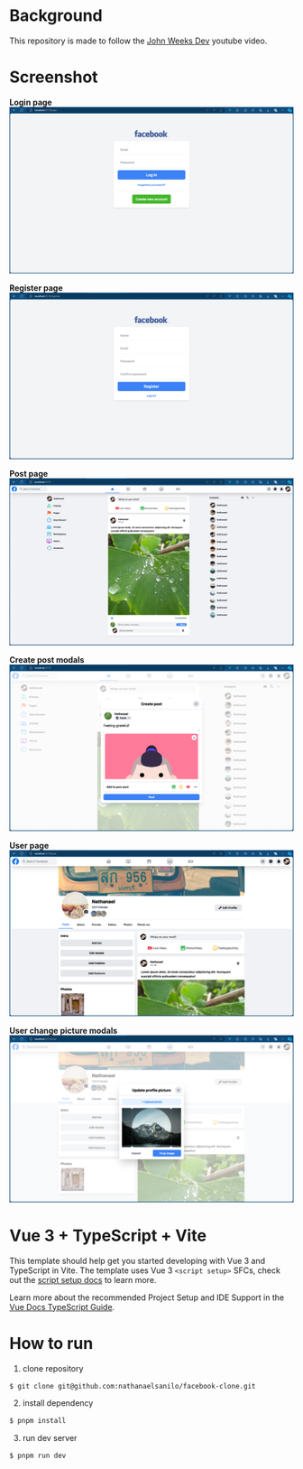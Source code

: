 # Background

This repository is made to follow the [John Weeks Dev](https://youtu.be/NC1sU-LTrOk?si=Q8c3dcnJamcviWBn) youtube video.

# Screenshot

**Login page**
![login page](/public/images/docs/login-page.png)

**Register page**
![register page](/public/images/docs/register-page.png)

**Post page**
![post page](/public/images/docs/post-page.png)

**Create post modals**
![create post modals](/public/images/docs/create-post.png)

**User page**
![user page](/public/images/docs/user-page.png)

**User change picture modals**
![user change picture modals](/public/images/docs/user-change-picture.png)

# Vue 3 + TypeScript + Vite

This template should help get you started developing with Vue 3 and TypeScript in Vite. The template uses Vue 3 `<script setup>` SFCs, check out the [script setup docs](https://v3.vuejs.org/api/sfc-script-setup.html#sfc-script-setup) to learn more.

Learn more about the recommended Project Setup and IDE Support in the [Vue Docs TypeScript Guide](https://vuejs.org/guide/typescript/overview.html#project-setup).

# How to run

1. clone repository

```bash
$ git clone git@github.com:nathanaelsanilo/facebook-clone.git
```

2. install dependency

```bash
$ pnpm install
```

3. run dev server

```bash
$ pnpm run dev
```
